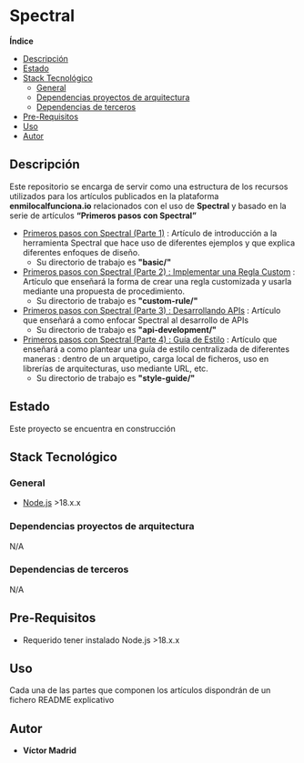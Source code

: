 <h1>Spectral</h1>





**Índice**
- [Descripción](#descripción)
- [Estado](#estado)
- [Stack Tecnológico](#stack-tecnológico)
  - [General](#general)
  - [Dependencias proyectos de arquitectura](#dependencias-proyectos-de-arquitectura)
  - [Dependencias de terceros](#dependencias-de-terceros)
- [Pre-Requisitos](#pre-requisitos)
- [Uso](#uso)
- [Autor](#autor)





## Descripción

Este repositorio se encarga de servir como una estructura de los recursos utilizados para los artículos publicados en la plataforma **enmilocalfunciona.io** relacionados con el uso de **Spectral** y basado en la serie de artículos **“Primeros pasos con Spectral”**

* [Primeros pasos con Spectral (Parte 1)](xxx) : Artículo de introducción a la herramienta Spectral que hace uso de diferentes ejemplos y que explica diferentes enfoques de diseño.
  * Su directorio de trabajo es **"basic/"**
* [Primeros pasos con Spectral (Parte 2) : Implementar una Regla Custom](xxx) : Artículo que enseñará la forma de crear una regla customizada y usarla mediante una propuesta de procedimiento.
  * Su directorio de trabajo es **"custom-rule/"**
* [Primeros pasos con Spectral (Parte 3) : Desarrollando APIs](xxx) : Artículo que enseñará a como enfocar Spectral al desarrollo de APIs
  * Su directorio de trabajo es **"api-development/"**
* [Primeros pasos con Spectral (Parte 4) : Guía de Estilo](xxx) : Artículo que enseñará a como plantear una guía de estilo centralizada de diferentes maneras : dentro de un arquetipo, carga local de ficheros, uso en librerías de arquitecturas, uso mediante URL, etc.
  * Su directorio de trabajo es **"style-guide/"**





## Estado

Este proyecto se encuentra en construcción





## Stack Tecnológico

### General

* [Node.js](https://nodejs.org/es) >18.x.x


### Dependencias proyectos de arquitectura

N/A


### Dependencias de terceros

N/A





## Pre-Requisitos

* Requerido tener instalado Node.js >18.x.x




## Uso

Cada una de las partes que componen los artículos dispondrán de un fichero README explicativo





## Autor

* **Víctor Madrid**